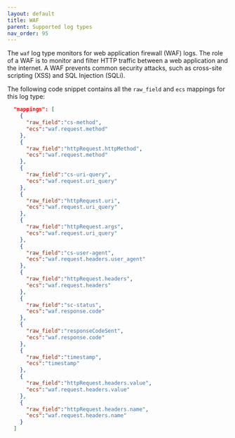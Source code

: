```yaml
---
layout: default
title: WAF
parent: Supported log types
nav_order: 95
---
```


The `waf` log type monitors for web application firewall (WAF) logs. The role of a WAF is to monitor and filter HTTP traffic between a web application and the internet. A WAF prevents common security attacks, such as cross-site scripting (XSS) and SQL Injection (SQLi).

The following code snippet contains all the `raw_field` and `ecs` mappings for this log type:

```json
  "mappings": [
    {
      "raw_field":"cs-method",
      "ecs":"waf.request.method"
    },
    {
      "raw_field":"httpRequest.httpMethod",
      "ecs":"waf.request.method"
    },
    {
      "raw_field":"cs-uri-query",
      "ecs":"waf.request.uri_query"
    },
    {
      "raw_field":"httpRequest.uri",
      "ecs":"waf.request.uri_query"
    },
    {
      "raw_field":"httpRequest.args",
      "ecs":"waf.request.uri_query"
    },
    {
      "raw_field":"cs-user-agent",
      "ecs":"waf.request.headers.user_agent"
    },
    {
      "raw_field":"httpRequest.headers",
      "ecs":"waf.request.headers"
    },
    {
      "raw_field":"sc-status",
      "ecs":"waf.response.code"
    },
    {
      "raw_field":"responseCodeSent",
      "ecs":"waf.response.code"
    },
    {
      "raw_field":"timestamp",
      "ecs":"timestamp"
    },
    {
      "raw_field":"httpRequest.headers.value",
      "ecs":"waf.request.headers.value"
    },
    {
      "raw_field":"httpRequest.headers.name",
      "ecs":"waf.request.headers.name"
    }
  ]
```